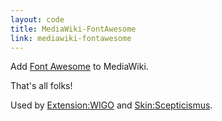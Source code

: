 ```yaml
---
layout: code
title: MediaWiki-FontAwesome
link: mediawiki-fontawesome
---
```


Add [Font Awesome](https://fortawesome.github.io/Font-Awesome/) to MediaWiki.

That's all folks!

Used by [Extension:WIGO](https://www.mediawiki.org/wiki/Extension:WIGO) and [Skin:Scepticismus](https://www.mediawiki.org/wiki/Skin:Scepticismus).
